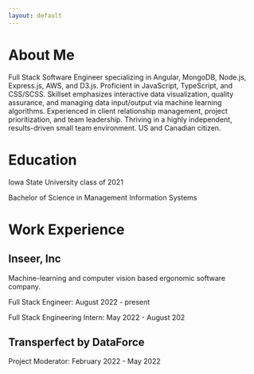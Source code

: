```yaml
---
layout: default
---
```


# About Me

Full Stack Software Engineer specializing in Angular, MongoDB, Node.js, Express.js, AWS, and D3.js. Proficient in JavaScript, TypeScript, and CSS/SCSS. Skillset emphasizes interactive data visualization, quality assurance, and managing data input/output via machine learning algorithms. Experienced in client relationship management, project prioritization, and team leadership. Thriving in a highly independent, results-driven small team environment. US and Canadian citizen.

# Education

Iowa State University class of 2021

Bachelor of Science in Management Information Systems

# Work Experience

## Inseer, Inc

Machine-learning and computer vision based ergonomic software company.

Full Stack Engineer: August 2022 - present

Full Stack Engineering Intern: May 2022 - August 202

## Transperfect by DataForce

Project Moderator: February 2022 - May 2022

<!-- # Examples of work -->
